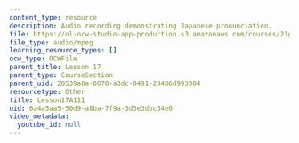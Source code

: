 ```yaml
---
content_type: resource
description: Audio recording demonstrating Japanese pronunciation.
file: https://ol-ocw-studio-app-production.s3.amazonaws.com/courses/21g-504-japanese-iv-spring-2009/6a4a5aa550d9a8ba7f9a3d3e3dbc34e0_Lesson17A111.mp3
file_type: audio/mpeg
learning_resource_types: []
ocw_type: OCWFile
parent_title: Lesson 17
parent_type: CourseSection
parent_uid: 20539a8a-0070-a3dc-0491-23486d993904
resourcetype: Other
title: Lesson17A111
uid: 6a4a5aa5-50d9-a8ba-7f9a-3d3e3dbc34e0
video_metadata:
  youtube_id: null
---
```

